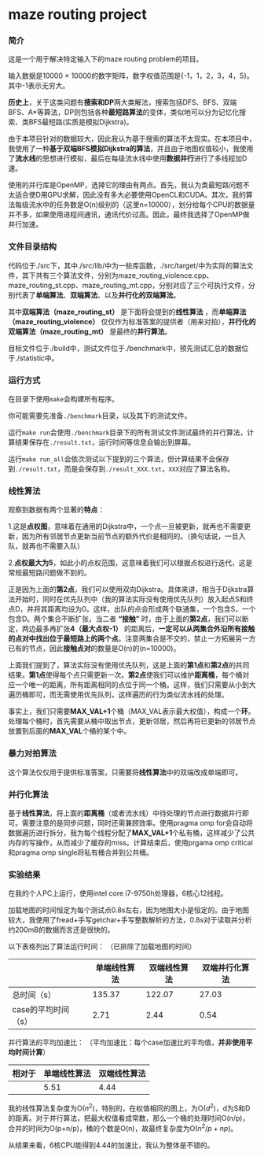 # maze routing project

### 简介

这是一个用于解决特定输入下的maze routing problem的项目。

输入数据是10000 $\times$ 10000的数字矩阵，数字权值范围是{-1，1，2，3，4，5}。其中-1表示无穷大。

**历史上**，关于这类问题有**搜索和DP**两大类解法，搜索包括DFS、BFS、双端BFS、A*等算法，DP则包括各种**最短路算法**的变体，类似地可以分为记忆化搜索、类BFS最短路(实质是模拟Dijkstra)。

由于本项目针对的数据较大，因此我认为基于搜索的算法不太现实。在本项目中，我使用了一种**基于双端BFS模拟Dijkstra的算法**，并且由于地图权值较小，我使用了**流水线**的思想进行模拟，最后在每级流水线中使用**数据并行**进行了多线程加D速。

使用的并行库是OpenMP，选择它的理由有两点。首先，我认为类最短路问题不太适合使D用GPU求解，因此没有多大必要使用OpenCL和CUDA。其次，我的算法每级流水中的任务数是O(n)级别的（这里n=10000），划分给每个CPU的数据量并不多，如果使用进程间通讯，通讯代价过高。因此，最终我选择了OpenMP做并行加速。

### 文件目录结构

代码位于./src下，其中./src/lib/中为一些库函数，./src/target/中为实际的算法文件，其下共有三个算法文件，分别为maze_routing_violence.cpp、maze_routing_st.cpp、maze_routing_mt.cpp，分别对应了三个可执行文件，分别代表了**单端算法**、**双端算法**、以及**并行化的双端算法**。

其中**双端算法（maze_routing_st）** 是下面将会提到的**线性算法** ，而**单端算法（maze_routing_violence）** 仅仅作为标准答案的提供者（用来对拍），**并行化的双端算法（maze_routing_mt）** 是最终的**并行算法**。

目标文件位于./build中，测试文件位于./benchmark中，预先测试汇总的数据位于./statistic中。

### 运行方式

在目录下使用`make`会构建所有程序。

你可能需要先准备`./benchmark`目录，以及其下的测试文件。

运行`make run`会使用`./benchmark`目录下的所有测试文件测试最终的并行算法，计算结果保存在`./result.txt`，运行时间等信息会输出到屏幕。

运行`make run_all`会依次测试以下提到的三个算法，但计算结果不会保存到`./result.txt`，而是会保存到`./result_XXX.txt`，`XXX`对应了算法名称。

### 线性算法

观察到数据有两个显著的**特点**：

​	1.这是**点权图**，意味着在通用的Dijkstra中，一个点一旦被更新，就再也不需要更新，因为所有邻居节点更新当前节点的额外代价是相同的。（换句话说，一旦入队，就再也不需要入队）

​	2.**点权最大为5**，如此小的点权范围，这意味着我们可以根据点权进行迭代，这是常规最短路问题做不到的。

正是因为上面的**第2点**，我们可以使用双向Dijkstra。具体来讲，相当于Dijkstra算法开始时，同时在优先队列中（我的算法实际没有使用优先队列）放入起点S和终点D，并将其距离均设为0。这样，出队的点会形成两个联通集，一个包含S，一个包含D。两个集合不断扩张，当二者 **“接触”** 时，由于上面的**第2点**，我们可以断定，两边最多再扩张**4（最大点权-1）** 的距离后，**一定可以从两集合外沿所有接触的点对中找出位于最短路上的两个点**。注意两集合是不交的，禁止一方拓展另一方已有的节点，因此**接触点对**的数量是O(n)的(n=10000)。

上面我们提到了，算法实际没有使用优先队列，这是上面的**第1点**和**第2点**的共同结果。**第1点**使得每个点只需更新一次。**第2点**使我们可以维护**距离桶**，每个桶对应一个唯一的距离，所有距离相同的点位于同一个桶。这样，我们只需要从小到大遍历桶即可，而无需使用优先队列，这样遍历的行为类似流水线的处理。

事实上，我们只需要**MAX_VAL+1**个桶（MAX_VAL表示最大权值），构成一个**环**。处理每个桶时，首先需要从桶中取出节点，更新邻居，然后再将已更新的邻居节点放置到后面的**MAX_VAL**个桶的某个中。

### 暴力对拍算法

这个算法仅仅用于提供标准答案，只需要将**线性算法**中的双端改成单端即可。

### 并行化算法

基于**线性算法**，将上面的**距离桶**（或者流水线）中待处理的节点进行数据并行即可。需要注意的是同步问题，同时还需兼顾效率。使用pragma omp for会自动将数据遍历进行拆分，我为每个线程分配了**MAX_VAL+1**个私有桶，这样减少了公共内存的写操作，从而减少了缓存的miss。计算结束后，使用prgama omp critical和pragma omp single将私有桶合并到公共桶。

### 实验结果

在我的个人PC上运行，使用intel core i7-9750h处理器，6核心12线程。

加载地图的时间恒定为每个测试点0.8s左右，因为地图大小是恒定的。由于地图较大，我使用了fread+手写getchar+手写整数解析的方法，0.8s对于读取并分析约200mB的数据而言还是很快的。

以下表格列出了算法运行时间：
（已排除了加载地图的时间）

||单端线性算法|双端线性算法|双端并行化算法|
|---|---|---|---|
|总时间（s）|135.37|122.07|27.03|
|case的平均时间（s）|2.71|2.44|0.54|

并行算法的平均加速比：
（平均加速比：每个case加速比的平均值，**并非使用平均时间计算**）

|相对于|单端线性算法|双端线性算法|
|---|---|---|
||5.51|4.44|

我的线性算法复杂度为O($n^2$)，特别的，在权值相同的图上，为O($d^2$)，d为S和D的距离。对于并行算法，把最大权值看成常数，那么一个桶的处理时间O(n/p)，合并的时间为O(p+n/p)，桶的个数是O(n)，故最终复杂度为O($n^2/p+np$)。

从结果来看，6核CPU能得到4.44的加速比，我认为整体是不错的。
